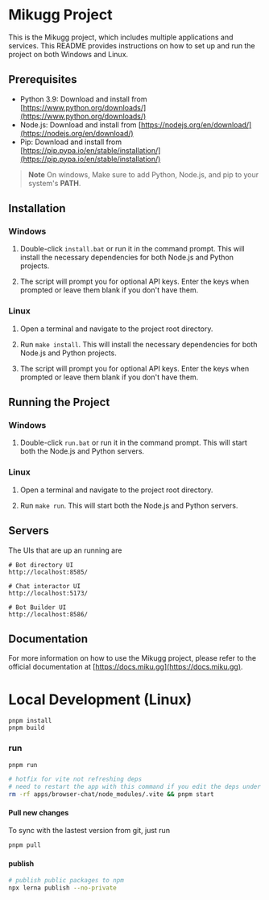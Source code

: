 # Mikugg Project

This is the Mikugg project, which includes multiple applications and services. This README provides instructions on how to set up and run the project on both Windows and Linux.

## Prerequisites

- Python 3.9: Download and install from [https://www.python.org/downloads/](https://www.python.org/downloads/)
- Node.js: Download and install from [https://nodejs.org/en/download/](https://nodejs.org/en/download/)
- Pip: Download and install from [https://pip.pypa.io/en/stable/installation/](https://pip.pypa.io/en/stable/installation/)

> **Note**
> On windows, Make sure to add Python, Node.js, and pip to your system's **PATH**.

## Installation

### Windows

1. Double-click `install.bat` or run it in the command prompt. This will install the necessary dependencies for both Node.js and Python projects.

2. The script will prompt you for optional API keys. Enter the keys when prompted or leave them blank if you don't have them.

### Linux

1. Open a terminal and navigate to the project root directory.

2. Run `make install`. This will install the necessary dependencies for both Node.js and Python projects.

3. The script will prompt you for optional API keys. Enter the keys when prompted or leave them blank if you don't have them.

## Running the Project

### Windows

1. Double-click `run.bat` or run it in the command prompt. This will start both the Node.js and Python servers.

### Linux

1. Open a terminal and navigate to the project root directory.

2. Run `make run`. This will start both the Node.js and Python servers.

## Servers
The UIs that are up an running are
```
# Bot directory UI
http://localhost:8585/

# Chat interactor UI
http://localhost:5173/

# Bot Builder UI
http://localhost:8586/
```

## Documentation

For more information on how to use the Mikugg project, please refer to the official documentation at [https://docs.miku.gg](https://docs.miku.gg).

# Local Development (Linux)
```
pnpm install
pnpm build
```

### run
```bash
pnpm run

# hotfix for vite not refreshing deps
# need to restart the app with this command if you edit the deps under package/ 
rm -rf apps/browser-chat/node_modules/.vite && pnpm start 
```

#### Pull new changes
To sync with the lastest version from git, just run
```bash
pnpm pull
```

#### publish
```bash
# publish public packages to npm
npx lerna publish --no-private
```